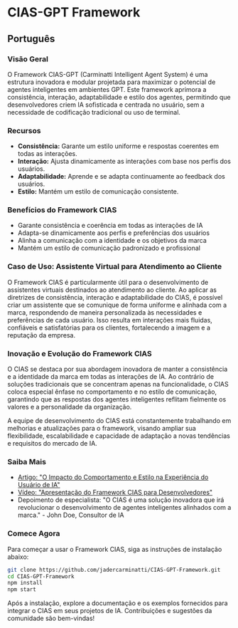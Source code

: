# CIAS-GPT Framework

## Português
### Visão Geral
O Framework CIAS-GPT (Carminatti Intelligent Agent System) é uma estrutura inovadora e modular projetada para maximizar o potencial de agentes inteligentes em ambientes GPT. Este framework aprimora a consistência, interação, adaptabilidade e estilo dos agentes, permitindo que desenvolvedores criem IA sofisticada e centrada no usuário, sem a necessidade de codificação tradicional ou uso de terminal.

### Recursos
- **Consistência:** Garante um estilo uniforme e respostas coerentes em todas as interações.
- **Interação:** Ajusta dinamicamente as interações com base nos perfis dos usuários.
- **Adaptabilidade:** Aprende e se adapta continuamente ao feedback dos usuários.
- **Estilo:** Mantém um estilo de comunicação consistente.

### Benefícios do Framework CIAS
- Garante consistência e coerência em todas as interações de IA
- Adapta-se dinamicamente aos perfis e preferências dos usuários
- Alinha a comunicação com a identidade e os objetivos da marca
- Mantém um estilo de comunicação padronizado e profissional

### Caso de Uso: Assistente Virtual para Atendimento ao Cliente
O Framework CIAS é particularmente útil para o desenvolvimento de assistentes virtuais destinados ao atendimento ao cliente. Ao aplicar as diretrizes de consistência, interação e adaptabilidade do CIAS, é possível criar um assistente que se comunique de forma uniforme e alinhada com a marca, respondendo de maneira personalizada às necessidades e preferências de cada usuário. Isso resulta em interações mais fluidas, confiáveis e satisfatórias para os clientes, fortalecendo a imagem e a reputação da empresa.

### Inovação e Evolução do Framework CIAS
O CIAS se destaca por sua abordagem inovadora de manter a consistência e a identidade da marca em todas as interações de IA. Ao contrário de soluções tradicionais que se concentram apenas na funcionalidade, o CIAS coloca especial ênfase no comportamento e no estilo de comunicação, garantindo que as respostas dos agentes inteligentes reflitam fielmente os valores e a personalidade da organização.

A equipe de desenvolvimento do CIAS está constantemente trabalhando em melhorias e atualizações para o framework, visando ampliar sua flexibilidade, escalabilidade e capacidade de adaptação a novas tendências e requisitos do mercado de IA.

### Saiba Mais
- [Artigo: "O Impacto do Comportamento e Estilo na Experiência do Usuário de IA"](https://www.example.com/cia-gpt-article)
- [Vídeo: "Apresentação do Framework CIAS para Desenvolvedores"](https://www.example.com/cia-gpt-video)
- Depoimento de especialista: "O CIAS é uma solução inovadora que irá revolucionar o desenvolvimento de agentes inteligentes alinhados com a marca." - John Doe, Consultor de IA

### Comece Agora
Para começar a usar o Framework CIAS, siga as instruções de instalação abaixo:

```bash
git clone https://github.com/jadercarminatti/CIAS-GPT-Framework.git
cd CIAS-GPT-Framework
npm install
npm start
```
Após a instalação, explore a documentação e os exemplos fornecidos para integrar o CIAS em seus projetos de IA. Contribuições e sugestões da comunidade são bem-vindas!

